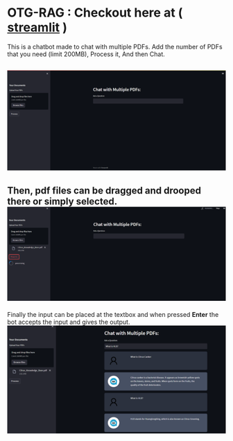 # OTG-RAG : Checkout here at ( [streamlit](https://st-chatpdf.streamlit.app/) )

This is a chatbot made to chat with multiple PDFs.
Add the number of PDFs that you need (limit 200MB),
Process it,
And then Chat.

![Ui of the bot interface](images/1.png "Bot UI")
---

Then, pdf files can be dragged and drooped there or simply selected.
![Adding PDFs](images/2.png "Adding PDF")
---

Finally the input can be placed at the textbox and when pressed **Enter** the bot accepts the input
and gives the output.
![Demo Chat](images/3.png "Demo Chat")
